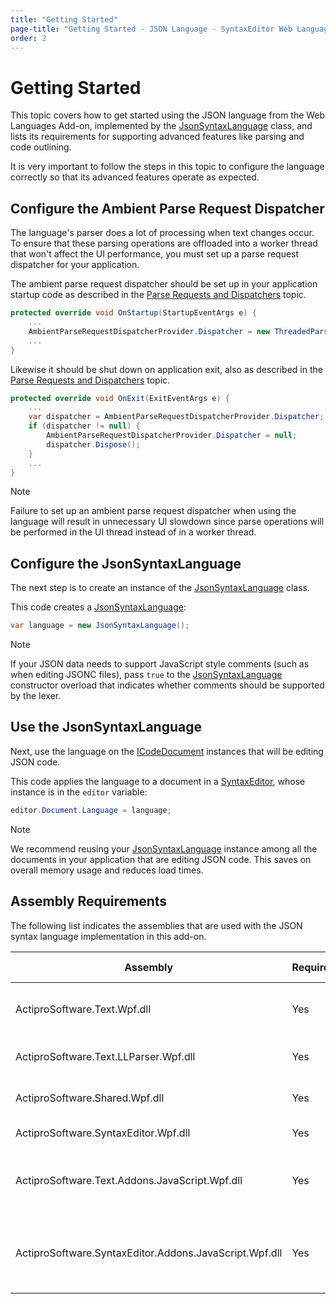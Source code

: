 ```yaml
---
title: "Getting Started"
page-title: "Getting Started - JSON Language - SyntaxEditor Web Languages Add-on"
order: 2
---
```

# Getting Started

This topic covers how to get started using the JSON language from the Web Languages Add-on, implemented by the [JsonSyntaxLanguage](xref:ActiproSoftware.Text.Languages.JavaScript.Implementation.JsonSyntaxLanguage) class, and lists its requirements for supporting advanced features like parsing and code outlining.

It is very important to follow the steps in this topic to configure the language correctly so that its advanced features operate as expected.

## Configure the Ambient Parse Request Dispatcher

The language's parser does a lot of processing when text changes occur.  To ensure that these parsing operations are offloaded into a worker thread that won't affect the UI performance, you must set up a parse request dispatcher for your application.

The ambient parse request dispatcher should be set up in your application startup code as described in the [Parse Requests and Dispatchers](../../text-parsing/parsing/parse-requests-and-dispatchers.md) topic.

```csharp
protected override void OnStartup(StartupEventArgs e) {
	...
	AmbientParseRequestDispatcherProvider.Dispatcher = new ThreadedParseRequestDispatcher();
	...
}
```

Likewise it should be shut down on application exit, also as described in the [Parse Requests and Dispatchers](../../text-parsing/parsing/parse-requests-and-dispatchers.md) topic.

```csharp
protected override void OnExit(ExitEventArgs e) {
	...
	var dispatcher = AmbientParseRequestDispatcherProvider.Dispatcher;
	if (dispatcher != null) {
		AmbientParseRequestDispatcherProvider.Dispatcher = null;
		dispatcher.Dispose();
	}
	...
}
```

> [!NOTE]
> Failure to set up an ambient parse request dispatcher when using the language will result in unnecessary UI slowdown since parse operations will be performed in the UI thread instead of in a worker thread.

## Configure the JsonSyntaxLanguage

The next step is to create an instance of the [JsonSyntaxLanguage](xref:ActiproSoftware.Text.Languages.JavaScript.Implementation.JsonSyntaxLanguage) class.

This code creates a [JsonSyntaxLanguage](xref:ActiproSoftware.Text.Languages.JavaScript.Implementation.JsonSyntaxLanguage):

```csharp
var language = new JsonSyntaxLanguage();
```

> [!NOTE]
> If your JSON data needs to support JavaScript style comments (such as when editing JSONC files), pass `true` to the [JsonSyntaxLanguage](xref:ActiproSoftware.Text.Languages.JavaScript.Implementation.JsonSyntaxLanguage) constructor overload that indicates whether comments should be supported by the lexer.

## Use the JsonSyntaxLanguage

Next, use the language on the [ICodeDocument](xref:ActiproSoftware.Text.ICodeDocument) instances that will be editing JSON code.

This code applies the language to a document in a [SyntaxEditor](xref:ActiproSoftware.Windows.Controls.SyntaxEditor.SyntaxEditor), whose instance is in the `editor` variable:

```csharp
editor.Document.Language = language;
```

> [!NOTE]
> We recommend reusing your [JsonSyntaxLanguage](xref:ActiproSoftware.Text.Languages.JavaScript.Implementation.JsonSyntaxLanguage) instance among all the documents in your application that are editing JSON code.  This saves on overall memory usage and reduces load times.

## Assembly Requirements

The following list indicates the assemblies that are used with the JSON syntax language implementation in this add-on.

| Assembly | Required | Author | Licensed With | Description |
|-----|-----|-----|-----|-----|
| ActiproSoftware.Text.Wpf.dll | Yes | Actipro | SyntaxEditor | Core text/parsing framework for WPF |
| ActiproSoftware.Text.LLParser.Wpf.dll | Yes | Actipro | SyntaxEditor | LL parser framework implementation |
| ActiproSoftware.Shared.Wpf.dll | Yes | Actipro | SyntaxEditor | Core framework for all Actipro WPF controls |
| ActiproSoftware.SyntaxEditor.Wpf.dll | Yes | Actipro | SyntaxEditor | SyntaxEditor for WPF control |
| ActiproSoftware.Text.Addons.JavaScript.Wpf.dll | Yes | Actipro | Web Languages Add-on | Core text/parsing for the JavaScript and JSON languages |
| ActiproSoftware.SyntaxEditor.Addons.JavaScript.Wpf.dll | Yes | Actipro | Web Languages Add-on | SyntaxEditor for WPF advanced JavaScript and JSON syntax language implementations |
